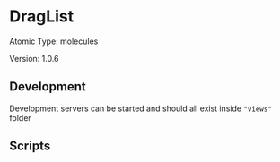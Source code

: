 # DragList

Atomic Type: molecules

Version: 1.0.6

## Development

Development servers can be started and should all exist inside `"views"` folder

## Scripts
